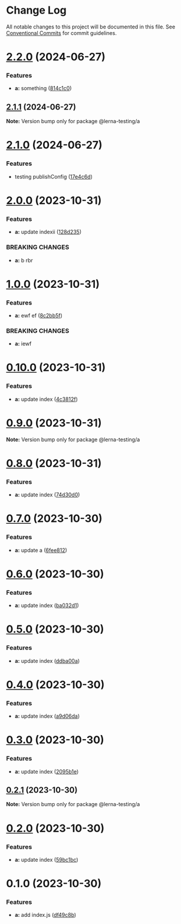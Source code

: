 # Change Log

All notable changes to this project will be documented in this file.
See [Conventional Commits](https://conventionalcommits.org) for commit guidelines.

# [2.2.0](https://github.com/geekact/lerna-testing/compare/v2.1.1...v2.2.0) (2024-06-27)


### Features

* **a:** something ([814c1c0](https://github.com/geekact/lerna-testing/commit/814c1c01aab6c06cbee5cf75fec724f32ca90392))





## [2.1.1](https://github.com/geekact/lerna-testing/compare/v2.1.0...v2.1.1) (2024-06-27)

**Note:** Version bump only for package @lerna-testing/a





# [2.1.0](https://github.com/geekact/lerna-testing/compare/v2.0.0...v2.1.0) (2024-06-27)


### Features

* testing publishConfig ([17e4c6d](https://github.com/geekact/lerna-testing/commit/17e4c6dcc6e809c780822a8e23185ca9a8b4a602))





# [2.0.0](https://github.com/geekact/lerna-testing/compare/v1.0.0...v2.0.0) (2023-10-31)


### Features

* **a:** update indexii ([128d235](https://github.com/geekact/lerna-testing/commit/128d235db01ccde50f6f44687ed838a170f22f2f))


### BREAKING CHANGES

* **a:** b rbr





# [1.0.0](https://github.com/geekact/lerna-testing/compare/v0.10.0...v1.0.0) (2023-10-31)


### Features

* **a:** ewf ef ([8c2bb5f](https://github.com/geekact/lerna-testing/commit/8c2bb5fc9e8693f79b53eb913e21b04e68ce72ee))


### BREAKING CHANGES

* **a:** iewf





# [0.10.0](https://github.com/geekact/lerna-testing/compare/v0.9.0...v0.10.0) (2023-10-31)


### Features

* **a:** update index ([4c3812f](https://github.com/geekact/lerna-testing/commit/4c3812fe50f381fcdfc3c0528d11a731e012c2dd))





# [0.9.0](https://github.com/geekact/lerna-testing/compare/v0.8.0...v0.9.0) (2023-10-31)

**Note:** Version bump only for package @lerna-testing/a





# [0.8.0](https://github.com/geekact/lerna-testing/compare/v0.7.0...v0.8.0) (2023-10-31)


### Features

* **a:** update index ([74d30d0](https://github.com/geekact/lerna-testing/commit/74d30d00463fa3f648e95ee4d190e162bf66bd20))





# [0.7.0](https://github.com/geekact/lerna-testing/compare/v0.6.0...v0.7.0) (2023-10-30)


### Features

* **a:** update a ([6fee812](https://github.com/geekact/lerna-testing/commit/6fee81266bd9ccf43dcce00e72cae01b44afef8d))





# [0.6.0](https://github.com/geekact/lerna-testing/compare/v0.5.0...v0.6.0) (2023-10-30)


### Features

* **a:** update index ([ba032d1](https://github.com/geekact/lerna-testing/commit/ba032d1e425120be031b238ab982e468dab6de91))





# [0.5.0](https://github.com/geekact/lerna-testing/compare/v0.4.0...v0.5.0) (2023-10-30)


### Features

* **a:** update index ([ddba00a](https://github.com/geekact/lerna-testing/commit/ddba00a6db26c6c3195bb64bb860598cc30e84c8))





# [0.4.0](https://github.com/geekact/lerna-testing/compare/v0.3.0...v0.4.0) (2023-10-30)


### Features

* **a:** update index ([a9d06da](https://github.com/geekact/lerna-testing/commit/a9d06da41c54bb2cc607c3863dc9dc2d4b7dc37b))





# [0.3.0](https://github.com/geekact/lerna-testing/compare/v0.2.1...v0.3.0) (2023-10-30)


### Features

* **a:** update index ([2095b1e](https://github.com/geekact/lerna-testing/commit/2095b1e9fe7c574d5fc23d3f55144f5f1959fee6))





## [0.2.1](https://github.com/geekact/lerna-testing/compare/v0.2.0...v0.2.1) (2023-10-30)

**Note:** Version bump only for package @lerna-testing/a





# [0.2.0](https://github.com/geekact/lerna-testing/compare/v0.1.0...v0.2.0) (2023-10-30)


### Features

* **a:** update index ([59bc1bc](https://github.com/geekact/lerna-testing/commit/59bc1bc48d19182dc85acd3899ae6e3b5506197a))





# 0.1.0 (2023-10-30)


### Features

* **a:** add index.js ([df49c8b](https://github.com/geekact/lerna-testing/commit/df49c8bcbd28ba960e06089bf5fa1de8433de443))

